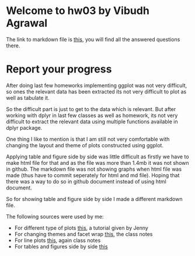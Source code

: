# Welcome to hw03 by Vibudh Agrawal

The link to markdown file is [this](https://github.com/vibudh2209/STAT545-hw-Agrawal-Vibudh/blob/master/hw03/Hw03.md), you will find all the answered questions there.

# Report your progress

After doing last few homeworks implementing ggplot was not very difficult, so ones the relevant data has been extracted its not very difficult to plot as well as tabulate it.

So the difficult part is just to get to the data which is relevant. But after working with dplyr in last few classes as well as homework, its not very difficult to extract the relevant data using multiple functions available in dplyr package.

One thing I like to mention is that I am still not very comfortable with changing the layout and theme of plots constructed using ggplot.

Applying table and figure side by side was little difficult as firstly we have to make html file for that and as the file was more than 1.4mb it was not shown in github. The markdown file was not showing graphs when html file was made (thus have to commit seperately for html and md file). Hoping that there was a way to do so in github document instead of using html document.

So for showing table and figure side by side I made a different markdown file.

The following sources were used by me:

- For different type of plots [this](https://github.com/jennybc/ggplot2-tutorial), a tutorial given by Jenny
- For changing themes and facet wrap [this](https://stat545.com/cm008-notes_and_exercises.html), the class notes
- For line plots [this](https://stat545.com/cm007-notes_and_exercises.html), again class notes
- For tables and figures side by side [this](https://gist.github.com/jennybc/e9e9aba6ba18c72cec26#file-2015-03-02_plot-next-to-table-rmd)


